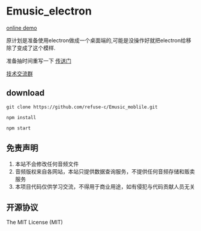 # Emusic_electron

[online demo](http:164.155.70.80/pc)

原计划是准备使用electron做成一个桌面端的,可能是没操作好就把electron给移除了变成了这个模样.

准备抽时间重写一下 [传送门](https://github.com/refuse-c/Emusic_pc.git)


[技术交流群](https://jq.qq.com/?_wv=1027&k=9nTPn8B7)


 ## download
 
 
 ```
 git clone https://github.com/refuse-c/Emusic_moblile.git

 npm install 
 
 npm start
 ```
 
 ## 免责声明

1. 本站不会修改任何音频文件
2. 音频版权来自各网站，本站只提供数据查询服务，不提供任何音频存储和贩卖服务
3. 本项目代码仅供学习交流，不得用于商业用途，如有侵犯与代码贡献人员无关

## 开源协议

The MIT License (MIT)
